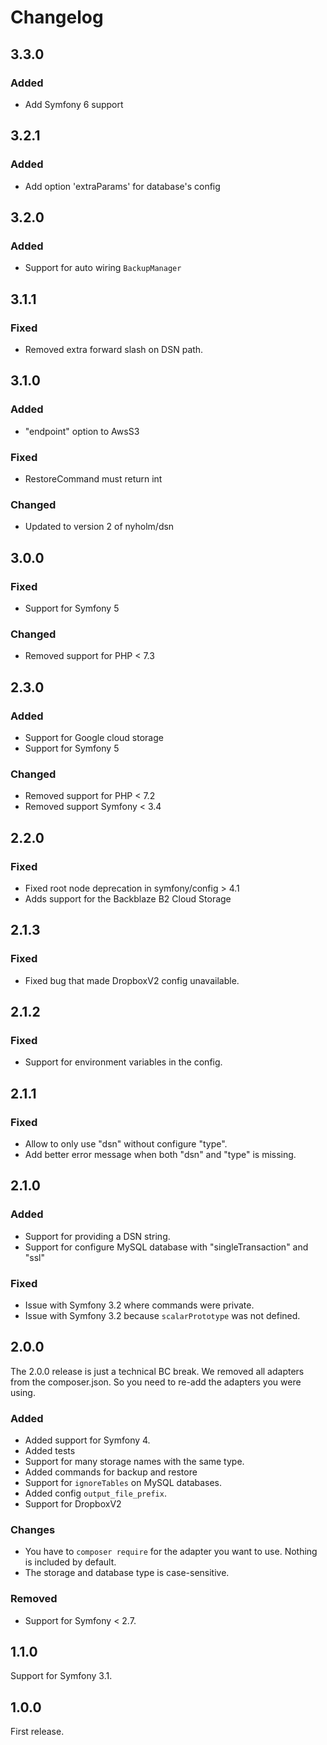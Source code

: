 # Changelog

## 3.3.0

### Added

- Add Symfony 6 support

## 3.2.1

### Added

- Add option 'extraParams' for database's config

## 3.2.0

### Added

- Support for auto wiring `BackupManager`

## 3.1.1

### Fixed

- Removed extra forward slash on DSN path.

## 3.1.0

### Added

- "endpoint" option to AwsS3

### Fixed

- RestoreCommand must return int

### Changed

- Updated to version 2 of nyholm/dsn

## 3.0.0

### Fixed

- Support for Symfony 5

### Changed

- Removed support for PHP < 7.3

## 2.3.0

### Added

- Support for Google cloud storage
- Support for Symfony 5

### Changed

- Removed support for PHP < 7.2
- Removed support Symfony < 3.4

## 2.2.0

### Fixed

- Fixed root node deprecation in symfony/config > 4.1
- Adds support for the Backblaze B2 Cloud Storage

## 2.1.3

### Fixed

- Fixed bug that made DropboxV2 config unavailable.

## 2.1.2

### Fixed

- Support for environment variables in the config.

## 2.1.1

### Fixed

- Allow to only use "dsn" without configure "type".
- Add better error message when both "dsn" and "type" is missing.

## 2.1.0

### Added

- Support for providing a DSN string.
- Support for configure MySQL database with "singleTransaction" and "ssl"

### Fixed

- Issue with Symfony 3.2 where commands were private.
- Issue with Symfony 3.2 because `scalarPrototype` was not defined.

## 2.0.0

The 2.0.0 release is just a technical BC break. We removed all adapters from the
composer.json. So you need to re-add the adapters you were using.

### Added

- Added support for Symfony 4.
- Added tests
- Support for many storage names with the same type.
- Added commands for backup and restore
- Support for `ignoreTables` on MySQL databases.
- Added config `output_file_prefix`.
- Support for DropboxV2

### Changes

- You have to `composer require` for the adapter you want to use. Nothing is included by default.
- The storage and database type is case-sensitive.

### Removed

- Support for Symfony < 2.7.

## 1.1.0

Support for Symfony 3.1.

## 1.0.0

First release.
